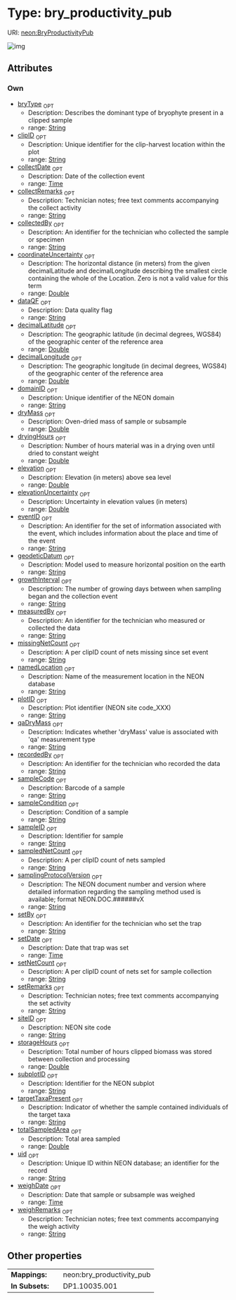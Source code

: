
# Type: bry_productivity_pub




URI: [neon:BryProductivityPub](https://data.neonscience.org/BryProductivityPub)


![img](http://yuml.me/diagram/nofunky;dir:TB/class/[BryProductivityPub&#124;uid:string%20%3F;domainID:string%20%3F;siteID:string%20%3F;plotID:string%20%3F;measuredBy:string%20%3F;recordedBy:string%20%3F;eventID:string%20%3F;decimalLatitude:double%20%3F;decimalLongitude:double%20%3F;geodeticDatum:string%20%3F;coordinateUncertainty:double%20%3F;elevation:double%20%3F;elevationUncertainty:double%20%3F;sampleID:string%20%3F;setDate:time%20%3F;collectDate:time%20%3F;targetTaxaPresent:string%20%3F;subplotID:string%20%3F;clipID:string%20%3F;weighDate:time%20%3F;qaDryMass:string%20%3F;dryMass:double%20%3F;storageHours:double%20%3F;dryingHours:double%20%3F;samplingProtocolVersion:string%20%3F;collectedBy:string%20%3F;sampleCode:string%20%3F;dataQF:string%20%3F;totalSampledArea:double%20%3F;setNetCount:string%20%3F;sampledNetCount:string%20%3F;missingNetCount:string%20%3F;setBy:string%20%3F;setRemarks:string%20%3F;collectRemarks:string%20%3F;weighRemarks:string%20%3F;sampleCondition:string%20%3F;growthInterval:string%20%3F;bryType:string%20%3F;namedLocation:string%20%3F])

## Attributes


### Own

 * [bryType](bryType.md)  <sub>OPT</sub>
    * Description: Describes the dominant type of bryophyte present in a clipped sample
    * range: [String](types/String.md)
 * [clipID](clipID.md)  <sub>OPT</sub>
    * Description: Unique identifier for the clip-harvest location within the plot
    * range: [String](types/String.md)
 * [collectDate](collectDate.md)  <sub>OPT</sub>
    * Description: Date of the collection event
    * range: [Time](types/Time.md)
 * [collectRemarks](collectRemarks.md)  <sub>OPT</sub>
    * Description: Technician notes; free text comments accompanying the collect activity
    * range: [String](types/String.md)
 * [collectedBy](collectedBy.md)  <sub>OPT</sub>
    * Description: An identifier for the technician who collected the sample or specimen
    * range: [String](types/String.md)
 * [coordinateUncertainty](coordinateUncertainty.md)  <sub>OPT</sub>
    * Description: The horizontal distance (in meters) from the given decimalLatitude and decimalLongitude describing the smallest circle containing the whole of the Location. Zero is not a valid value for this term
    * range: [Double](types/Double.md)
 * [dataQF](dataQF.md)  <sub>OPT</sub>
    * Description: Data quality flag
    * range: [String](types/String.md)
 * [decimalLatitude](decimalLatitude.md)  <sub>OPT</sub>
    * Description: The geographic latitude (in decimal degrees, WGS84) of the geographic center of the reference area
    * range: [Double](types/Double.md)
 * [decimalLongitude](decimalLongitude.md)  <sub>OPT</sub>
    * Description: The geographic longitude (in decimal degrees, WGS84) of the geographic center of the reference area
    * range: [Double](types/Double.md)
 * [domainID](domainID.md)  <sub>OPT</sub>
    * Description: Unique identifier of the NEON domain
    * range: [String](types/String.md)
 * [dryMass](dryMass.md)  <sub>OPT</sub>
    * Description: Oven-dried mass of sample or subsample
    * range: [Double](types/Double.md)
 * [dryingHours](dryingHours.md)  <sub>OPT</sub>
    * Description: Number of hours material was in a drying oven until dried to constant weight
    * range: [Double](types/Double.md)
 * [elevation](elevation.md)  <sub>OPT</sub>
    * Description: Elevation (in meters) above sea level
    * range: [Double](types/Double.md)
 * [elevationUncertainty](elevationUncertainty.md)  <sub>OPT</sub>
    * Description: Uncertainty in elevation values (in meters)
    * range: [Double](types/Double.md)
 * [eventID](eventID.md)  <sub>OPT</sub>
    * Description: An identifier for the set of information associated with the event, which includes information about the place and time of the event
    * range: [String](types/String.md)
 * [geodeticDatum](geodeticDatum.md)  <sub>OPT</sub>
    * Description: Model used to measure horizontal position on the earth
    * range: [String](types/String.md)
 * [growthInterval](growthInterval.md)  <sub>OPT</sub>
    * Description: The number of growing days between when sampling began and the collection event
    * range: [String](types/String.md)
 * [measuredBy](measuredBy.md)  <sub>OPT</sub>
    * Description: An identifier for the technician who measured or collected the data
    * range: [String](types/String.md)
 * [missingNetCount](missingNetCount.md)  <sub>OPT</sub>
    * Description: A per clipID count of nets missing since set event
    * range: [String](types/String.md)
 * [namedLocation](namedLocation.md)  <sub>OPT</sub>
    * Description: Name of the measurement location in the NEON database
    * range: [String](types/String.md)
 * [plotID](plotID.md)  <sub>OPT</sub>
    * Description: Plot identifier (NEON site code_XXX)
    * range: [String](types/String.md)
 * [qaDryMass](qaDryMass.md)  <sub>OPT</sub>
    * Description: Indicates whether 'dryMass' value is associated with 'qa' measurement type
    * range: [String](types/String.md)
 * [recordedBy](recordedBy.md)  <sub>OPT</sub>
    * Description: An identifier for the technician who recorded the data
    * range: [String](types/String.md)
 * [sampleCode](sampleCode.md)  <sub>OPT</sub>
    * Description: Barcode of a sample
    * range: [String](types/String.md)
 * [sampleCondition](sampleCondition.md)  <sub>OPT</sub>
    * Description: Condition of a sample
    * range: [String](types/String.md)
 * [sampleID](sampleID.md)  <sub>OPT</sub>
    * Description: Identifier for sample
    * range: [String](types/String.md)
 * [sampledNetCount](sampledNetCount.md)  <sub>OPT</sub>
    * Description: A per clipID count of nets sampled
    * range: [String](types/String.md)
 * [samplingProtocolVersion](samplingProtocolVersion.md)  <sub>OPT</sub>
    * Description: The NEON document number and version where detailed information regarding the sampling method used is available; format NEON.DOC.######vX
    * range: [String](types/String.md)
 * [setBy](setBy.md)  <sub>OPT</sub>
    * Description: An identifier for the technician who set the trap
    * range: [String](types/String.md)
 * [setDate](setDate.md)  <sub>OPT</sub>
    * Description: Date that trap was set
    * range: [Time](types/Time.md)
 * [setNetCount](setNetCount.md)  <sub>OPT</sub>
    * Description: A per clipID count of nets set for sample collection
    * range: [String](types/String.md)
 * [setRemarks](setRemarks.md)  <sub>OPT</sub>
    * Description: Technician notes; free text comments accompanying the set activity
    * range: [String](types/String.md)
 * [siteID](siteID.md)  <sub>OPT</sub>
    * Description: NEON site code
    * range: [String](types/String.md)
 * [storageHours](storageHours.md)  <sub>OPT</sub>
    * Description: Total number of hours clipped biomass was stored between collection and processing
    * range: [Double](types/Double.md)
 * [subplotID](subplotID.md)  <sub>OPT</sub>
    * Description: Identifier for the NEON subplot
    * range: [String](types/String.md)
 * [targetTaxaPresent](targetTaxaPresent.md)  <sub>OPT</sub>
    * Description: Indicator of whether the sample contained individuals of the target taxa
    * range: [String](types/String.md)
 * [totalSampledArea](totalSampledArea.md)  <sub>OPT</sub>
    * Description: Total area sampled
    * range: [Double](types/Double.md)
 * [uid](uid.md)  <sub>OPT</sub>
    * Description: Unique ID within NEON database; an identifier for the record
    * range: [String](types/String.md)
 * [weighDate](weighDate.md)  <sub>OPT</sub>
    * Description: Date that sample or subsample was weighed
    * range: [Time](types/Time.md)
 * [weighRemarks](weighRemarks.md)  <sub>OPT</sub>
    * Description: Technician notes; free text comments accompanying the weigh activity
    * range: [String](types/String.md)

## Other properties

|  |  |  |
| --- | --- | --- |
| **Mappings:** | | neon:bry_productivity_pub |
| **In Subsets:** | | DP1.10035.001 |

